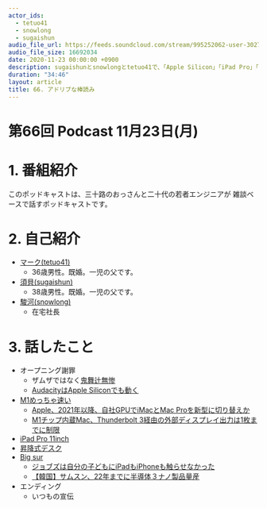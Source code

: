 ```yaml
---
actor_ids:
  - tetuo41
  - snowlong
  - sugaishun
audio_file_url: https://feeds.soundcloud.com/stream/995252062-user-302747142-yarukinai-66-2020-11-23.mp3
audio_file_size: 16692034
date: 2020-11-23 00:00:00 +0900
description: sugaishunとsnowlongとtetuo41で、「Apple Silicon」「iPad Pro」「昇降式デスク」について話しました。
duration: "34:46"
layout: article
title: 66. アドリブな棒読み
---
```


# 第66回 Podcast 11月23日(月)

# 1. 番組紹介
  このポッドキャストは、三十路のおっさんと二十代の若者エンジニアが
  雑談ベースで話すポッドキャストです。

# 2. 自己紹介
- [マーク(tetuo41)](https://twitter.com/tetuo41)
  - 36歳男性。既婚。一児の父です。
- [須貝(sugaishun)](https://twitter.com/sugaishun)
  - 38歳男性。既婚。一児の父です。
- [駿河(snowlong)](https://twitter.com/_snowlong)
  - 在宅社長

# 3. 話したこと
- オープニング謝罪
  - ザムザではなく[鬼舞辻無惨](https://dic.nicovideo.jp/a/%E9%AC%BC%E8%88%9E%E8%BE%BB%E7%84%A1%E6%83%A8)
  - [AudacityはApple Siliconでも動く](https://github.com/audacity/audacity/issues/684)
- [M1めっちゃ速い](https://www.itmedia.co.jp/news/articles/2011/13/news060.html)
  - [Apple、2021年以降、自社GPUでiMacとMac Proを新型に切り替えか](https://iphone-mania.jp/news-329342/)
  - [M1チップ内蔵Mac、Thunderbolt 3経由の外部ディスプレイ出力は1枚までに制限](https://gori.me/macbookair/131197)
- [iPad Pro 11inch](https://www.apple.com/jp/shop/buy-ipad/ipad-pro/11%E3%82%A4%E3%83%B3%E3%83%81%E3%81%AE%E3%83%87%E3%82%A3%E3%82%B9%E3%83%97%E3%83%AC%E3%82%A4-128gb-%E3%82%B9%E3%83%9A%E3%83%BC%E3%82%B9%E3%82%B0%E3%83%AC%E3%82%A4-wifi)
- [昇降式デスク](https://amzn.to/36jopKa)
- [Big sur](https://www.apple.com/jp/macos/big-sur/)
  - [ジョブズは自分の子どもにiPadもiPhoneも触らせなかった](https://gendai.ismedia.jp/articles/-/40647)
  - [【韓国】サムスン、22年までに半導体３ナノ製品量産](https://news.yahoo.co.jp/articles/1242b848c599438bd9fb2056763a4b6c7ad1b461)
- エンディング
  - いつもの宣伝
